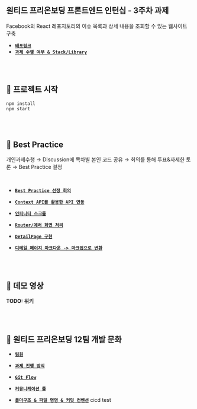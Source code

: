 ## 원티드 프리온보딩 프론트엔드 인턴십 - 3주차 과제

Facebook의 React 레포지토리의 이슈 목록과 상세 내용을 조회할 수 있는 웹사이트 구축

- [**`배포링크`**](http://onbording-3-12.s3-website.ap-northeast-2.amazonaws.com/)
- [**`과제 수행 여부 & Stack/Library`**](https://github.com/wanted-pre-onboarding-team12/pre-onboarding-11th-3-12/wiki)

<br>
<br>

## 📌 프로젝트 시작

```
npm install
npm start
```

<br>
<br>

## 📌 Best Practice

개인과제수행 → DIscussion에 목차별 본인 코드 공유 → 회의를 통해 투표&자세한 토론 → Best Practice 결정

<br>

- [**`Best Practice 선정 회의`**](https://github.com/wanted-pre-onboarding-team12/pre-onboarding-11th-3-12/wiki/Best-Practice#best-practice-%EC%84%A0%EC%A0%95-%ED%9A%8C%EC%9D%98)

- [**`Context API를 활용한 API 연동`**](https://github.com/wanted-pre-onboarding-team12/pre-onboarding-11th-3-12/wiki/Best-Practice#context-api%EB%A5%BC-%ED%99%9C%EC%9A%A9%ED%95%9C-api-%EC%97%B0%EB%8F%99)

- [**`인피니티 스크롤`**](https://github.com/wanted-pre-onboarding-team12/pre-onboarding-11th-3-12/wiki/Best-Practice#%EC%9D%B8%ED%94%BC%EB%8B%88%ED%8B%B0-%EC%8A%A4%ED%81%AC%EB%A1%A4)

- [**`Router/에러 화면 처리`**](https://github.com/wanted-pre-onboarding-team12/pre-onboarding-11th-3-12/wiki/Best-Practice#router--%EC%97%90%EB%9F%AC-%ED%99%94%EB%A9%B4-%EC%B2%98%EB%A6%AC)

- [**`DetailPage 구현`**](https://github.com/wanted-pre-onboarding-team12/pre-onboarding-11th-3-12/wiki/Best-Practice#detailpage-%EA%B5%AC%ED%98%84)

- [**`디테일 페이지 마크다운 -> 마크업으로 변환`**](https://github.com/wanted-pre-onboarding-team12/pre-onboarding-11th-3-12/wiki/Best-Practice#%EB%94%94%ED%85%8C%EC%9D%BC-%ED%8E%98%EC%9D%B4%EC%A7%80-%EB%A7%88%ED%81%AC%EB%8B%A4%EC%9A%B4---%EB%A7%88%ED%81%AC%EC%97%85%EC%9C%BC%EB%A1%9C-%EB%B3%80%ED%99%98)

<br>
<br>

## 📌 데모 영상

**TODO: 위키**

<br>
<br>

## 📌 원티드 프리온보딩 12팀 개발 문화

- [**`팀원`**](https://github.com/wanted-pre-onboarding-team12/pre-onboarding-11th-3-12/wiki/%EC%9B%90%ED%8B%B0%EB%93%9C-%ED%94%84%EB%A6%AC%EC%98%A8%EB%B3%B4%EB%94%A9-12%ED%8C%80#team)

- [**`과제 진행 방식`**](https://github.com/wanted-pre-onboarding-team12/pre-onboarding-11th-3-12/wiki/%EC%9B%90%ED%8B%B0%EB%93%9C-%ED%94%84%EB%A6%AC%EC%98%A8%EB%B3%B4%EB%94%A9-12%ED%8C%80#%EA%B3%BC%EC%A0%9C-%EC%A7%84%ED%96%89-%EB%B0%A9%EC%8B%9D)

- [**`Git Flow`**](https://github.com/wanted-pre-onboarding-team12/pre-onboarding-11th-3-12/wiki/%EC%9B%90%ED%8B%B0%EB%93%9C-%ED%94%84%EB%A6%AC%EC%98%A8%EB%B3%B4%EB%94%A9-12%ED%8C%80#git-flow)

- [**`커뮤니케이션 툴`**](https://github.com/wanted-pre-onboarding-team12/pre-onboarding-11th-3-12/wiki/%EC%9B%90%ED%8B%B0%EB%93%9C-%ED%94%84%EB%A6%AC%EC%98%A8%EB%B3%B4%EB%94%A9-12%ED%8C%80#%EC%BB%A4%EB%AE%A4%EB%8B%88%EC%BC%80%EC%9D%B4%EC%85%98-%ED%88%B4)

- [**`폴더구조 & 파일 명명 & 커밋 컨벤션`**](https://github.com/wanted-pre-onboarding-team12/pre-onboarding-11th-3-12/wiki/%EC%9B%90%ED%8B%B0%EB%93%9C-%ED%94%84%EB%A6%AC%EC%98%A8%EB%B3%B4%EB%94%A9-12%ED%8C%80#%EC%BB%A8%EB%B2%A4%EC%85%98)
  cicd test
